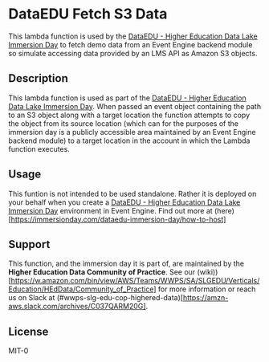 # DataEDU Fetch S3 Data

This lambda function is used by the [DataEDU - Higher Education Data Lake Immersion Day](https://immersionday.com/dataedu-immersion-day) to fetch demo data from an Event Engine backend module so simulate accessing data provided by an LMS API as Amazon S3 objects. 

## Description
This lambda function is used as part of the [DataEDU - Higher Education Data Lake Immersion Day](https://immersionday.com/dataedu-immersion-day). When passed an event object containing the path to an S3 object along with a target location the function attempts to copy the object from its source location (which can for the purposes of the immersion day is a publicly accessible area maintained by an Event Engine backend module) to a target location in the account in which the Lambda function executes.

## Usage
This funtion is not intended to be used standalone.  Rather it is deployed on your behalf when you create a [DataEDU - Higher Education Data Lake Immersion Day](https://immersionday.com/dataedu-immersion-day) environment in Event Engine.  Find out more at (here)[https://immersionday.com/dataedu-immersion-day/how-to-host]

## Support
This function, and the immersion day it is part of, are maintained by the **Higher Education Data Community of Practice**.  See our
(wiki))[https://w.amazon.com/bin/view/AWS/Teams/WWPS/SA/SLGEDU/Verticals/Education/HEdData/Community_of_Practice] for more information or reach us on Slack at (#wwps-slg-edu-cop-highered-data)[https://amzn-aws.slack.com/archives/C037QARM20G].

## License
MIT-0
